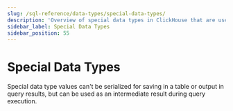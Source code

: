 ```yaml
---
slug: /sql-reference/data-types/special-data-types/
description: 'Overview of special data types in ClickHouse that are used for intermediate results during query execution'
sidebar_label: Special Data Types
sidebar_position: 55
---
```


# Special Data Types

Special data type values can't be serialized for saving in a table or output in query results, but can be used as an intermediate result during query execution.
